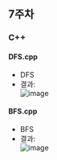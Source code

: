 ## 7주차
### C++

#### DFS.cpp
- DFS
- 결과:  
![image](https://user-images.githubusercontent.com/46733911/136749548-de1c7e37-52ca-4df3-a8c8-f76bb71a4b91.png)  


#### BFS.cpp

- BFS  
- 결과:  
![image](https://user-images.githubusercontent.com/46733911/136748848-d524aab4-57ed-4b22-ba59-59aa13dc5669.png)
   

   
